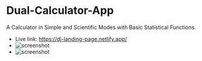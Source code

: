 # Dual-Calculator-App
A Calculator in Simple and Scientific Modes with Basic Statistical Functions.
- Live link: https://dj-landing-page.netlify.app/
- ![screenshot](https://github.com/Adedeji-Taiwo/Dual-Calculator-App/blob/main/assets/img/screencapture-127-0-0-1-5500-index-html-2021-07-22-05_19_06.png)
- ![screenshot](https://github.com/Adedeji-Taiwo/Dual-Calculator-App/blob/main/assets/img/screencapture-127-0-0-1-5500-index-html-2021-07-22-05_19_57.png)

